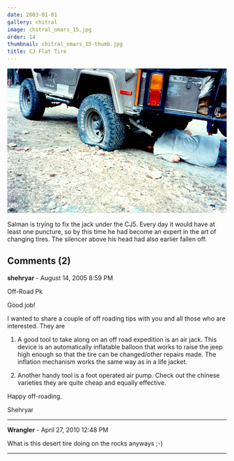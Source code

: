 ```yaml
---
date: 2003-01-01
gallery: chitral
image: chitral_omars_15.jpg
order: 14
thumbnail: chitral_omars_15-thumb.jpg
title: CJ Flat Tire
---
```


![CJ Flat Tire](./chitral_omars_15.jpg)

Salman is trying to fix the jack under the CJ5. Every day it would have at least one puncture, so by this time he had become an expert in the art of changing tires. The silencer above his head had also earlier fallen off.

<div id="comments">

## Comments (2)

**shehryar** - August 14, 2005  8:59 PM

Off-Road Pk

Good job!

I wanted to share a couple of off roading tips with you and all those who are interested. They are

1. A good tool to take along on an off road expedition is an air jack. This device is an automatically inflatable balloon that works to raise the jeep high enough so that the tire can be changed/other repairs made. The inflation mechanism works the same way as in a life jacket.

2. Another handy tool is a foot operated air pump. Check out the chinese varieties they are quite cheap and equally effective.

Happy off-roading.

Shehryar

---

**Wrangler** - April 27, 2010 12:48 PM

What is this desert tire doing on the rocks anyways ;-)

---

</div>